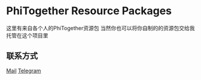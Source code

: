 # PhiTogether Resource Packages
这里有来自各个人的PhiTogether资源包
当然你也可以将你自制的的资源包交给我托管在这个项目里
## 联系方式
[Mail](mailto:realtvop@proton.me)
[Telegram](https://t.me/ptresuploadBot)
